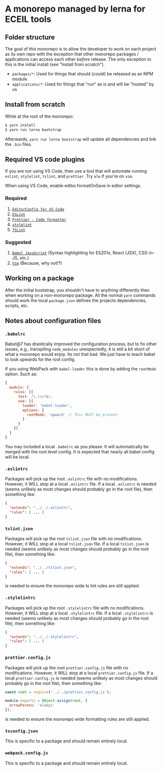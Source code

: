 # A monorepo managed by lerna for ECEIL tools

## Folder structure

The goal of this monorepo is to allow the developer to work on each project as
its own repo with the exception that other monorepo packages / applications can
access each other _before_ release. The only exception to this is the initial
install (see "Install from scratch").

- `packages/*`: Used for things that should (_could_) be released as an NPM
                module
- `applications/*`: Used for things that "run" as is and will be "hosted" by us

## Install from scratch

While at the root of the monorepo:

```bash
$ yarn install
$ yarn run lerna bootstrap
```

Afterwards, `yarn run lerna bootstrap` will update all dependencies and link the
`.bin` files.

## **Required** VS code plugins

If you are not using VS Code, then use a tool that will automate running
`eslint`, `stylelint`, `tslint`, and `prettier`. Try `ale` if you're on `vim`.

When using VS Code, enable editor.formatOnSave in editor settings.

### Required

1. [`EditorConfig for VS Code`](https://marketplace.visualstudio.com/items?itemName=mgmcdermott.vscode-language-babel)
2. [`ESLint`](https://marketplace.visualstudio.com/items?itemName=dbaeumer.vscode-eslint)
3. [`Prettier - Code formatter`](https://marketplace.visualstudio.com/items?itemName=esbenp.prettier-vscode)
4. [`stylelint`](https://marketplace.visualstudio.com/items?itemName=shinnn.stylelint)
5. [`TSLint`](https://marketplace.visualstudio.com/items?itemName=eg2.tslint)

### Suggested

1. [`Babel JavaScript`](https://marketplace.visualstudio.com/items?itemName=mgmcdermott.vscode-language-babel) (Syntax highlighting for ES201x, React (JSX), CSS-in-JS, etc.)
2. [`Vim`](https://marketplace.visualstudio.com/items?itemName=vscodevim.vim) (Because, why not!?)

## Working on a package

After the initial bootstrap, you shouldn't have to anything differently then
when working on a non-monorepo package. All the normal `yarn` commands should
work the local `package.json` defines the projects dependencies, scripts,
etc.

## Notes about configuration files

### `.babelrc`

Babel@7 has drastically improved the configuration process, but to fix other
issues, e.g., transpiling `node_modules` unexpectedly, it is still a bit
short of what a monorepo would enjoy. Its not that bad. We just have to teach
babel to look upwards for the root config.

If you using WebPack with `babel-loader` this is done by adding the
`rootMode` option. Such as:

```js
{
  module: {
    rules: [{
      test: /\.tsx?$/,
      use: [{
        loader: 'babel-loader',
        options: {
          rootMode: 'upward' // This MUST be present
        }
      }
    }]
  }
}
```

You may included a local `.babelrc` as you please. It will automatically be
merged with the root level config. It is expected that nearly all babel
config will be local.

### `.eslintrc`

Packages will pick up the root `.eslintrc` file with no modifications.
However, it WILL stop at a local `.eslintrc` file. If a local `.eslintrc`
is needed (seems unlikely as most changes should probably go in the root
file), then something like:

```json
{
  "extends": "../../.eslintrc",
  "rules": [ ... ]
}
```

### `tslint.json`

Packages will pick up the root `tslint.json` file with no modifications.
However, it WILL stop at a local `tslint.json` file. If a local `tslint.json`
is needed (seems unlikely as most changes should probably go in the root
file), then something like:

```json
{
  "extends": "../../tslint.json",
  "rules": [ ... ]
}
```

is needed to ensure the monorepo wide ts lint rules are still applied.

### `.stylelintrc`

Packages will pick up the root `.stylelintrc` file with no modifications.
However, it WILL stop at a local `.stylelintrc` file. If a local `.stylelintrc`
is needed (seems unlikely as most changes should probably go in the root
file), then something like:

```json
{
  "extends": "../../.stylelintrc",
  "rules": [ ... ]
}
```

### `prettier.config.js`

Packages will pick up the root `prettier.config.js` file with no
modifications. However, it WILL stop at a local `prettier.config.js` file. If
a local `prettier.config.js` is needed (seems unlikely as most changes should
probably go in the root file), then something like:

```js
const root = require('../../prettier.config.js');

module.exports = Object.assign(root, {
  arrowParens: 'always'
});
```

is needed to ensure the monorepo wide formatting rules are still applied.

### `tsconfig.json`

This is specific to a package and should remain entirely local.

### `webpack.config.js`

This is specific to a package and should remain entirely local.
